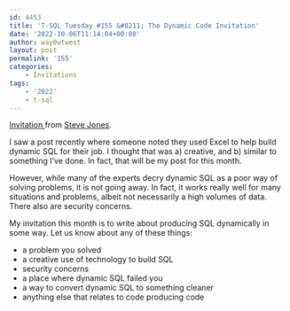 ```yaml
---
id: 4453
title: 'T-SQL Tuesday #155 &#8211; The Dynamic Code Invitation'
date: '2022-10-06T11:14:04+00:00'
author: way0utwest
layout: post
permalink: '155'
categories:
    - Invitations
tags:
    - '2022'
    - t-sql
---
```


[Invitation ](https://voiceofthedba.com/2022/10/06/t-sql-tuesday-155-the-dynamic-code-invitation/)from [Steve Jones](https://voiceofthedba.com/).

I saw a post recently where someone noted they used Excel to help build dynamic SQL for their job. I thought that was a) creative, and b) similar to something I’ve done. In fact, that will be my post for this month.

However, while many of the experts decry dynamic SQL as a poor way of solving problems, it is not going away. In fact, it works really well for many situations and problems, albeit not necessarily a high volumes of data. There also are security concerns.

My invitation this month is to write about producing SQL dynamically in some way. Let us know about any of these things:

- a problem you solved
- a creative use of technology to build SQL
- security concerns
- a place where dynamic SQL failed you
- a way to convert dynamic SQL to something cleaner
- anything else that relates to code producing code